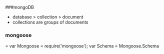 ###mongoDB

- database > collection > document
- collections are groups of documents 

### mongoose

= var Mongoose = require('mongoose');
var Schema = Mongoose.Schema